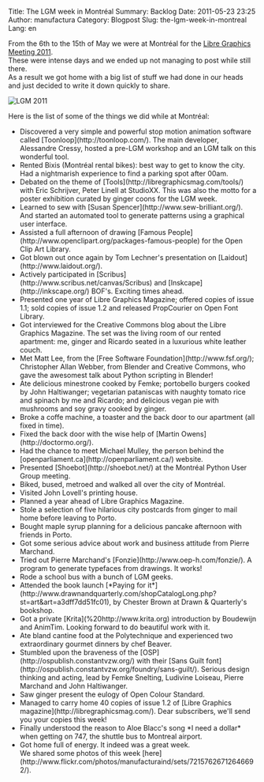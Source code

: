 Title: The LGM week in Montréal
Summary: Backlog
Date: 2011-05-23 23:25
Author: manufactura
Category: Blogpost
Slug: the-lgm-week-in-montreal
Lang: en

From the 6th to the 15th of May we were at Montréal for the
[Libre Graphics Meeting
2011](http://www.libregraphicsmeeting.org/2011/).  
These were intense days and we ended up not managing to post while
still there.  
As a result we got home with a big list of stuff we had done in our
heads and just decided to write it down quickly to share.

![](http://blog.manufacturaindependente.org/wp-content/uploads/2011/05/IMG_4109.png "LGM 2011")

Here is the list of some of the things we did while at Montréal:

<ul>
<li>
Discovered a very simple and powerful stop motion animation software
called [Toonloop](http://toonloop.com/). The main developer, Alessandre
Cressy, hosted a pre-LGM workshop and an LGM talk on this wonderful
tool.

</li>
<li>
Rented Bixis (Montréal rental bikes): best way to get to know the city.
Had a nightmarish experience to find a parking spot after 00am.

</li>
<li>
Debated on the theme of [Tools](http://libregraphicsmag.com/tools/) with
Eric Schrijver, Peter Linell at StudioXX. This was also the motto for a
poster exhibition curated by ginger coons for the LGM week.

</li>
<li>
Learned to sew with [Susan Spencer](http://www.sew-brilliant.org/). And
started an automated tool to generate patterns using a graphical user
interface.

</li>
<li>
Assisted a full afternoon of drawing [Famous
People](http://www.openclipart.org/packages-famous-people) for the Open
Clip Art Library.

</li>
<li>
Got blown out once again by Tom Lechner's presentation on
[Laidout](http://www.laidout.org/).

</li>
<li>
Actively participated in
[Scribus](http://www.scribus.net/canvas/Scribus) and
[Inskcape](http://inkscape.org/) BOF's. Exciting times ahead.

</li>
<li>
Presented one year of Libre Graphics Magazine; offered copies of issue
1.1; sold copies of issue 1.2 and released PropCourier on Open Font
Library.

</li>
<li>
Got interviewed for the Creative Commons blog about the Libre Graphics
Magazine. The set was the living room of our rented apartment: me,
ginger and Ricardo seated in a luxurious white leather couch.

</li>
<li>
Met Matt Lee, from the [Free Software Foundation](http://www.fsf.org/);
Christopher Allan Webber, from Blender and Creative Commons, who gave
the awesomest talk about Python scripting in Blender!

</li>
<li>
Ate delicious minestrone cooked by Femke; portobello burgers cooked by
John Haltiwanger; vegetarian pataniscas with naughty tomato rice and
spinach by me and Ricardo; and delicious vegan pie with mushrooms and
soy gravy cooked by ginger.

</li>
<li>
Broke a coffe machine, a toaster and the back door to our apartment (all
fixed in time).

</li>
<li>
Fixed the back door with the wise help of [Martin
Owens](http://doctormo.org/).

</li>
<li>
Had the chance to meet Michael Mulley, the person behind the
[openparliament.ca](http://openparliament.ca/) website.

</li>
<li>
Presented [Shoebot](http://shoebot.net/) at the Montréal Python User
Group meeting.

</li>
<li>
Biked, bused, metroed and walked all over the city of Montréal.

</li>
<li>
Visited John Lovell's printing house.

</li>
<li>
Planned a year ahead of Libre Graphics Magazine.

</li>
<li>
Stole a selection of five hilarious city postcards from ginger to mail
home before leaving to Porto.

</li>
<li>
Bought maple syrup planning for a delicious pancake afternoon with
friends in Porto.

</li>
<li>
Got some serious advice about work and business attitude from Pierre
Marchand.

</li>
<li>
Tried out Pierre Marchand's [Fonzie](http://www.oep-h.com/fonzie/). A
program to generate typefaces from drawings. It works!

</li>
<li>
Rode a school bus with a bunch of LGM geeks.

</li>
<li>
Attended the book launch [*Paying for
it*](http://www.drawnandquarterly.com/shopCatalogLong.php?st=art&art=a3dff7dd51fc01),
by Chester Brown at Drawn & Quarterly's bookshop.

</li>
<li>
Got a private [Krita](%20http://www.krita.org) introduction by Boudewijn
and AnimTim. Looking forward to do beautiful work with it.

</li>
<li>
Ate bland cantine food at the Polytechnique and experienced two
extraordinary gourmet dinners by chef Beaver.

</li>
<li>
Stumbled upon the braveness of the
[OSP](http://ospublish.constantvzw.org/) with their [Sans Guilt
font](http://ospublish.constantvzw.org/foundry/sans-guilt/). Serious
design thinking and acting, lead by Femke Snelting, Ludivine Loiseau,
Pierre Marchand and John Haltiwanger.

</li>
<li>
Saw ginger present the eulogy of Open Colour Standard.

</li>
<li>
Managed to carry home 40 copies of issue 1.2 of [Libre Graphics
magazine](http://libregraphicsmag.com/). Dear subscribers, we'll send
you your copies this week!

</li>
<li>
Finally understood the reason to Aloe Blacc's song *I need a dollar*
when getting on 747, the shuttle bus to Montreal airport.

</li>
<li>
Got home full of energy. It indeed was a great week.

</li>
We shared some photos of this week
[here](http://www.flickr.com/photos/manufacturaind/sets/72157626712646692/).

